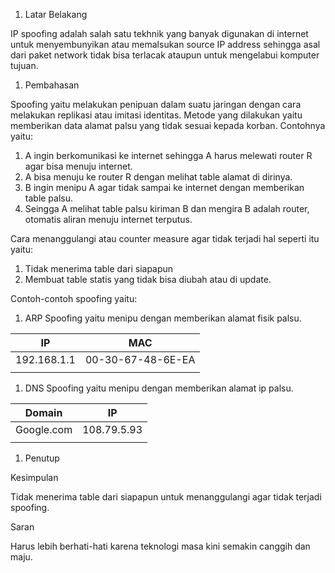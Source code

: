 1. Latar Belakang

IP spoofing adalah salah satu tekhnik yang banyak digunakan di internet untuk menyembunyikan atau memalsukan source IP address sehingga asal dari paket network tidak bisa terlacak ataupun untuk mengelabui komputer tujuan.

1.  Pembahasan

Spoofing yaitu melakukan penipuan dalam suatu jaringan dengan cara melakukan replikasi atau imitasi identitas. Metode yang dilakukan yaitu memberikan data alamat palsu yang tidak sesuai kepada korban. Contohnya yaitu:

1. A ingin berkomunikasi ke internet sehingga A harus melewati router R agar bisa menuju internet.
2. A bisa menuju ke router R dengan melihat table alamat di dirinya.
3. B ingin menipu A agar tidak sampai ke internet dengan memberikan table palsu.
4. Seingga A melihat table palsu kiriman B dan mengira B adalah router, otomatis aliran menuju internet terputus.

Cara menanggulangi atau counter measure agar tidak terjadi hal seperti itu yaitu:

1. Tidak menerima table dari siapapun
2. Membuat table statis yang tidak bisa diubah atau di update.

Contoh-contoh spoofing yaitu:

1. ARP Spoofing yaitu menipu dengan memberikan alamat fisik palsu.

| IP | MAC |
| --- | --- |
| 192.168.1.1 | 00-30-67-48-6E-EA |
|   |   |

1. DNS Spoofing yaitu menipu dengan memberikan alamat ip palsu.

| Domain | IP |
| --- | --- |
| Google.com | 108.79.5.93 |
|   |   |

1. Penutup

Kesimpulan

Tidak menerima table dari siapapun untuk menanggulangi agar tidak terjadi spoofing.

Saran

Harus lebih berhati-hati karena teknologi masa kini semakin canggih dan maju.